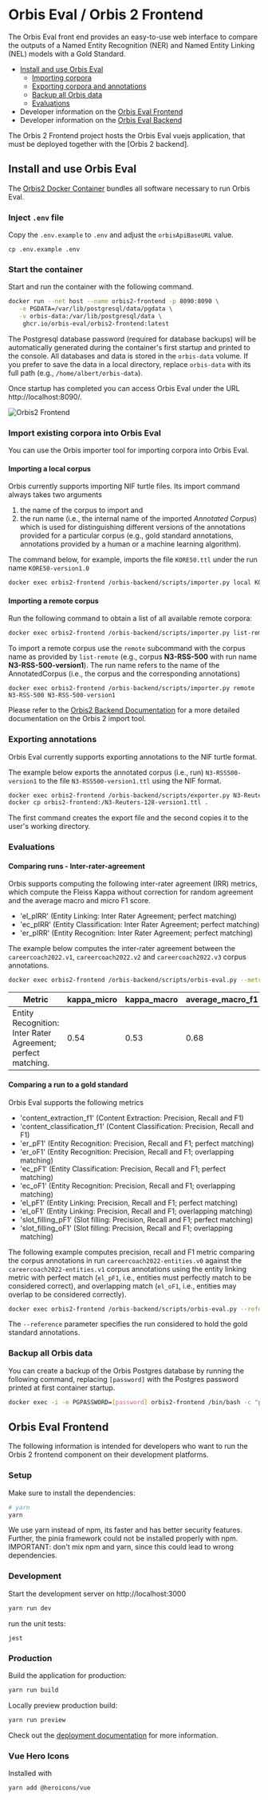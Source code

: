 # Orbis Eval / Orbis 2 Frontend

The Orbis Eval front end provides an easy-to-use web interface to compare the outputs of a Named Entity Recognition 
(NER) and Named Entity Linking (NEL) models with a Gold Standard. 

- [Install and use Orbis Eval](#install-and-use-orbis-eval)
  - [Importing corpora](#import-existing-corpora-into-orbis-eval)
  - [Exporting corpora and annotations](#exporting-annotations)
  - [Backup all Orbis data](#backup-all-orbis-data)
  - [Evaluations](#evaluations)
- Developer information on the [Orbis Eval Frontend](#orbis-eval-frontend)
- Developer information on the [Orbis Eval Backend](https://github.com/orbis-eval/orbis2-backend)

The Orbis 2 Frontend project hosts the Orbis Eval vuejs application, that must be deployed together with the [Orbis 2 
backend].

## Install and use Orbis Eval

The [Orbis2 Docker Container](https://github.com/orgs/orbis-eval/packages/container/package/orbis2-frontend) bundles 
all software necessary to run Orbis Eval.

### Inject `.env` file

Copy the `.env.example` to `.env` and adjust the `orbisApiBaseURL` value.

`cp .env.example .env`

### Start the container

Start and run the container with the following command.

```bash
docker run --net host --name orbis2-frontend -p 8090:8090 \
   -e PGDATA=/var/lib/postgresql/data/pgdata \
   -v orbis-data:/var/lib/postgresql/data \
    ghcr.io/orbis-eval/orbis2-frontend:latest
```

The Postgresql database password (required for database backups) will be automatically generated during the container's first startup and printed to the console. All databases and data is stored in the `orbis-data` volume. If you prefer to save the data in a local directory, replace `orbis-data` with its full path (e.g., `/home/albert/orbis-data`).

Once startup has completed you can access Orbis Eval under the URL http://localhost:8090/.

![Orbis2 Frontend](orbis-screenshot.png)

### Import existing corpora into Orbis Eval

You can use the Orbis importer tool for importing corpora into Orbis Eval.

#### Importing a local corpus

Orbis currently supports importing NIF turtle files. Its import command always takes two arguments

1. the name of the corpus to import and
2. the run name (i.e., the internal name of the imported _Annotated Corpus_) which is used for distinguishing different versions of the annotations provided for a particular corpus (e.g., gold standard annotations, annotations provided by a human or a machine learning algorithm).

The command below, for example, imports the file `KORE50.ttl` under the run name `KORE50-version1.0`

```bash
docker exec orbis2-frontend /orbis-backend/scripts/importer.py local KORE50.ttl KORE50-version1.0
```

#### Importing a remote corpus

Run the following command to obtain a list of all available remote corpora:

```bash
docker exec orbis2-frontend /orbis-backend/scripts/importer.py list-remote
```

To import a remote corpus use the `remote` subcommand with the corpus name as provided by `list-remote` (e.g., corpus **N3-RSS-500** with run name **N3-RSS-500-version1**). The run name refers to the name of the AnnotatedCorpus (i.e., the corpus and the corresponding annotations)

```
docker exec orbis2-frontend /orbis-backend/scripts/importer.py remote N3-RSS-500 N3-RSS-500-version1
```

Please refer to the [Orbis2 Backend Documentation](https://github.com/orbis-eval/orbis2-backend) for a more detailed documentation on the Orbis 2 import tool.

### Exporting annotations

Orbis Eval currently supports exporting annotations to the NIF turtle format.

The example below exports the annotated corpus (i.e., run) `N3-RSS500-version1` to the file `N3-RSS500-version1.ttl` using the NIF format.

```bash
docker exec orbis2-frontend /orbis-backend/scripts/exporter.py N3-Reuters-128-version1 N3-Reuters-128-version1.ttl --export-format NIF
docker cp orbis2-frontend:/N3-Reuters-128-version1.ttl .
```

The first command creates the export file and the second copies it to the user's working directory.

### Evaluations

#### Comparing runs - Inter-rater-agreement

Orbis supports computing the following inter-rater agreement (IRR) metrics, which compute the Fleiss Kappa without correction for random agreement and the average macro and micro F1 score.

- 'el_pIRR' (Entity Linking: Inter Rater Agreement; perfect matching)
- 'ec_pIRR' (Entity Classification: Inter Rater Agreement; perfect matching)
- 'er_pIRR' (Entity Recognition: Inter Rater Agreement; perfect matching)

The example below computes the inter-rater agreement between the `careercoach2022.v1`, `careercoach2022.v2` and `careercoach2022.v3` corpus annotations.

```bash
docker exec orbis2-frontend /orbis-backend/scripts/orbis-eval.py --metrics er_pIRR -- careercoach2022.v1 careercoach2022.v2 careercoach2022.v3
```

| Metric                                                       | kappa_micro | kappa_macro | average_macro_f1 | average_micro_f1 |
| ------------------------------------------------------------ | ----------- | ----------- | ---------------- | ---------------- |
| Entity Recognition: Inter Rater Agreement; perfect matching. | 0.54        | 0.53        | 0.68             | 0.65             |

#### Comparing a run to a gold standard

Orbis Eval supports the following metrics

- 'content_extraction_f1' (Content Extraction: Precision, Recall and F1)
- 'content_classification_f1' (Content Classification: Precision, Recall and F1)
- 'er_pF1' (Entity Recognition: Precision, Recall and F1; perfect matching)
- 'er_oF1' (Entity Recognition: Precision, Recall and F1; overlapping matching)
- 'ec_pF1' (Entity Classification: Precision, Recall and F1; perfect matching)
- 'ec_oF1' (Entity Recognition: Precision, Recall and F1; overlapping matching)
- 'el_pF1' (Entity Linking: Precision, Recall and F1; perfect matching)
- 'el_oF1' (Entity Linking: Precision, Recall and F1; overlapping matching)
- 'slot_filling_pF1' (Slot filling: Precision, Recall and F1; perfect matching)
- 'slot_filling_oF1' (Slot filling: Precision, Recall and F1; overlapping matching)

The following example computes precision, recall and F1 metric comparing the corpus annotations in run `careercoach2022-entities.v0` against the `careercoach2022-entities.v1` corpus annotations using the entity linking metric with perfect match (`el_pF1`, i.e., entities must perfectly match to be considered correct), and overlapping match (`el_oF1`, i.e., entities may overlap to be considered correctly).

```bash
docker exec orbis2-frontend /orbis-backend/scripts/orbis-eval.py --reference careercoach2022-entities.v1 careercoach2022-entities.v0 --metrics el_pF1 el_oF1
```

The `--reference` parameter specifies the run considered to hold the gold standard annotations.

### Backup all Orbis data

You can create a backup of the Orbis Postgres database by running the following command, replacing `[password]` with the Postgres password printed at first container startup.

```bash
docker exec -i -e PGPASSWORD=[password] orbis2-frontend /bin/bash -c "pg_dump --username postgres orbis" > backup.sql
```

## Orbis Eval Frontend

The following information is intended for developers who want to run the Orbis 2 frontend component on their development platforms.

### Setup

Make sure to install the dependencies:

```bash
# yarn
yarn
```

We use yarn instead of npm, its faster and has better security features. Further, the pinia framework could not be installed properly with npm.
IMPORTANT: don't mix npm and yarn, since this could lead to wrong dependencies.

### Development

Start the development server on http://localhost:3000

```bash
yarn run dev
```

run the unit tests:

```shell
jest
```

### Production

Build the application for production:

```bash
yarn run build
```

Locally preview production build:

```bash
yarn run preview
```

Check out the [deployment documentation](https://nuxt.com/docs/getting-started/deployment) for more information.

### Vue Hero Icons

Installed with

```
yarn add @heroicons/vue
```
